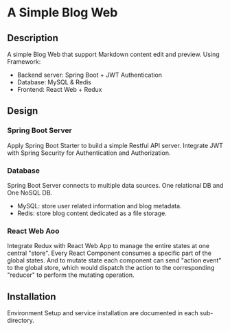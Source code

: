# A Simple Blog Web 

## Description
A simple Blog Web that support Markdown content edit and preview. Using Framework:
- Backend server: Spring Boot + JWT Authentication
- Database: MySQL & Redis
- Frontend: React Web + Redux

## Design

### Spring Boot Server

Apply Spring Boot Starter to build a simple Restful API server. Integrate JWT with Spring Security for Authentication and Authorization. 

### Database

Spring Boot Server connects to multiple data sources. One relational DB and One NoSQL DB. 

- MySQL: store user related information and blog metadata. 
- Redis: store blog content dedicated as a file storage. 

### React Web Aoo

Integrate Redux with React Web App to manage the entire states at one central "store". Every React Component consumes a specific part of the global states. And to mutate state each component can send "action event" to the global store, which would dispatch the action to the corresponding "reducer" to perform the mutating operation. 


## Installation

Environment Setup and service installation are documented in each sub-directory.



